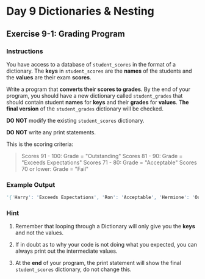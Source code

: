 # Day 9 Dictionaries & Nesting

## Exercise 9-1: Grading Program

### Instructions

You have access to a database of `student_scores` in the format of a dictionary. The **keys** in `student_scores` are the **names** of the students and the **values** are their exam **scores**.

Write a program that **converts their scores to grades**. By the end of your program, you should have a new dictionary called `student_grades` that should contain student **names** for **keys** and their **grades** for **values**. T**he final version** of the `student_grades` dictionary will be checked.

**DO NOT** modify the existing `student_scores` dictionary.

**DO NOT** write any print statements.

This is the scoring criteria:

> Scores 91 - 100: Grade = "Outstanding"
> Scores 81 - 90: Grade = "Exceeds Expectations"
> Scores 71 - 80: Grade = "Acceptable"
> Scores 70 or lower: Grade = "Fail"

### Example Output

```Python
'{'Harry': 'Exceeds Expectations', 'Ron': 'Acceptable', 'Hermione': 'Outstanding', 'Draco': 'Acceptable', 'Neville': 'Fail'}'
```

### Hint

1. Remember that looping through a Dictionary will only give you the **keys** and not the values.

2. If in doubt as to why your code is not doing what you expected, you can always print out the intermediate values.

3. At the **end** of your program, the print statement will show the final `student_scores` dictionary, do not change this.
